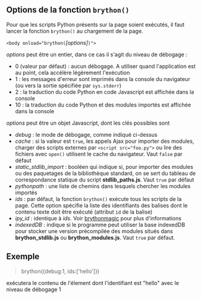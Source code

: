 Options de la fonction `brython()`
----------------------------------

Pour que les scripts Python présents sur la page soient exécutés, il faut
lancer la fonction `brython()` au chargement de la page.

`<body onload="brython(`*[options]*`)">`

*options* peut être un entier, dans ce cas il s'agit du niveau de débogage :

- 0 (valeur par défaut) : aucun débogage. A utiliser quand l'application est
  au point, cela accélère légèrement l'exécution
- 1 : les messages d'erreur sont imprimés dans la console du navigateur (ou
  vers la sortie spécifiée par `sys.stderr`)
- 2 : la traduction du code Python en code Javascript est affichée dans la
  console
- 10 : la traduction du code Python et des modules importés est affichée dans
  la console

*options* peut être un objet Javascript, dont les clés possibles sont

- *debug* : le mode de débogage, comme indiqué ci-dessus
- *cache* : si la valeur est `true`, les appels Ajax pour importer des
  modules, charger des scripts externes par `<script src="foo.py">` ou lire
  des fichiers avec `open()` utilisent le cache du navigateur. Vaut `false`
  par défaut
- *static\_stdlib\_import* : booléen qui indique si, pour importer des modules
  ou des paquetages de la bibliothèque standard, on se sert du tableau de
  correspondance statique du script __stdlib\_paths.js__. Vaut `true` par
  défaut
- *pythonpath* : une liste de chemins dans lesquels chercher les modules
  importés
- *ids* : par défaut, la fonction `brython()` exécute tous les scripts de
  la page. Cette option spécifie la liste des identifiants des balises dont le
  contenu texte doit être exécuté (attribut `id` de la balise)
- *ipy_id* : identique à *ids*. Voir
  [brythonmagic](https://github.com/kikocorreoso/brythonmagic) pour plus
  d'informations
- *indexedDB* : indique si le programme peut utiliser la base indexedDB pour
  stocker une version précompilée des modules situés dans __brython_stdlib.js__
  ou __brython_modules.js__. Vaut `true` par défaut.

Exemple
-------

>    brython({debug:1, ids:['hello']})

exécutera le contenu de l'élement dont l'identifiant est "hello" avec le niveau de débogage 1

